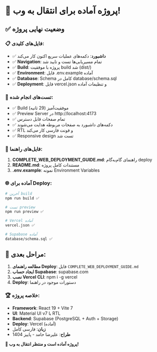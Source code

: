 # 🎉 پروژه آماده برای انتقال به وب!

## ✅ وضعیت نهایی پروژه

### 📋 فایل‌های کلیدی:
- ✅ **داشبورد**: دکمه‌های عملیات سریع اکنون کار می‌کند
- ✅ **Navigation**: تمام مسیریابی‌ها تست و تایید شد
- ✅ **Build**: پروژه با موفقیت build شد (dist/)
- ✅ **Environment**: فایل .env.example آماده
- ✅ **Database**: Schema کامل در database/schema.sql
- ✅ **Deployment**: فایل vercel.json و تنظیمات آماده

### 🔧 تست‌های انجام شده:
- ✅ Build موفقیت‌آمیز (29 ثانیه)
- ✅ Preview Server در http://localhost:4173
- ✅ تمام صفحات قابل دسترس
- ✅ دکمه‌های داشبورد به صفحات مربوطه هدایت می‌شوند
- ✅ RTL و فونت فارسی کار می‌کند
- ✅ Responsive design تست شد

### 📁 فایل‌های راهنما:
1. **COMPLETE_WEB_DEPLOYMENT_GUIDE.md**: راهنمای گام‌به‌گام deploy
2. **README.md**: مستندات کامل پروژه
3. **.env.example**: نمونه Environment Variables

### 🌐 آماده برای Deploy:
```bash
# آخرین build
npm run build ✅

# تست preview
npm run preview ✅  

# Vercel آماده
vercel.json ✅

# Supabase آماده  
database/schema.sql ✅
```

## 🎯 مراحل بعدی:

1. **مطالعه راهنمای Deploy**: فایل `COMPLETE_WEB_DEPLOYMENT_GUIDE.md`
2. **ایجاد حساب Supabase**: supabase.com
3. **نصب Vercel CLI**: npm i -g vercel
4. **Deploy**: دستورات موجود در راهنما

### 🏆 خلاصه پروژه:
- **Framework**: React 19 + Vite 7
- **UI**: Material UI v7 با RTL
- **Backend**: Supabase (PostgreSQL + Auth + Storage)
- **Deploy**: Vercel (آماده)
- **زبان**: فارسی کامل
- **طراح**: علیرضا حامد - پاییز 1404

**🎉 پروژه آماده است و منتظر انتقال به وب!**
